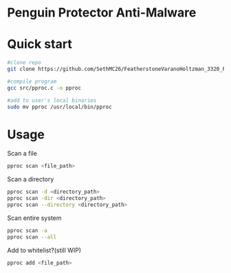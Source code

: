 # Penguin Protector Anti-Malware 

# Quick start
```bash
#clone repo
git clone https://github.com/SethMC26/FeatherstoneVaranoHoltzman_3320_Final.git

#compile program
gcc src/pproc.c -o pproc

#add to user's local binaries
sudo mv pproc /usr/local/bin/pproc
```

# Usage 
Scan a file 
```bash
pproc scan <file_path>
```

Scan a directory
```bash
pproc scan -d <directory_path>
pproc scan -dir <directory_path>
pproc scan --directory <directory_path>
```

Scan entire system
```bash
pproc scan -a
pproc scan --all
```

Add to whitelist?(still WIP) 
```bash
pproc add <file_path>
```